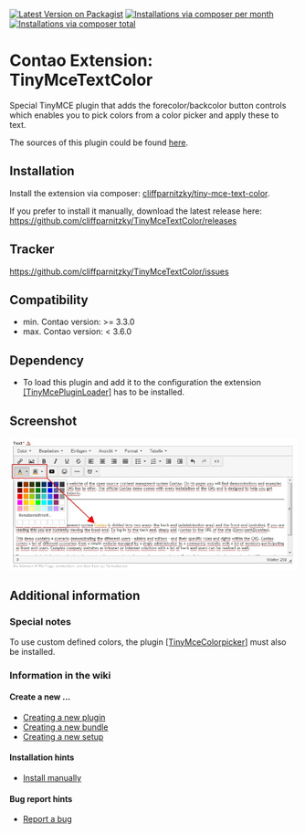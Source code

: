 [![Latest Version on Packagist](http://img.shields.io/packagist/v/cliffparnitzky/tiny-mce-text-color.svg?style=flat)](https://packagist.org/packages/cliffparnitzky/tiny-mce-text-color)
[![Installations via composer per month](http://img.shields.io/packagist/dm/cliffparnitzky/tiny-mce-text-color.svg?style=flat)](https://packagist.org/packages/cliffparnitzky/tiny-mce-text-color)
[![Installations via composer total](http://img.shields.io/packagist/dt/cliffparnitzky/tiny-mce-text-color.svg?style=flat)](https://packagist.org/packages/cliffparnitzky/tiny-mce-text-color)

Contao Extension: TinyMceTextColor
==================================

Special TinyMCE plugin that adds the forecolor/backcolor button controls which enables you to pick colors from a color picker and apply these to text.

The sources of this plugin could be found [here](http://www.tinymce.com/wiki.php/Plugin:textcolor).


Installation
------------

Install the extension via composer: [cliffparnitzky/tiny-mce-text-color](https://packagist.org/packages/cliffparnitzky/tiny-mce-text-color).

If you prefer to install it manually, download the latest release here: https://github.com/cliffparnitzky/TinyMceTextColor/releases


Tracker
-------

https://github.com/cliffparnitzky/TinyMceTextColor/issues


Compatibility
-------------

- min. Contao version: >= 3.3.0
- max. Contao version: <  3.6.0


Dependency
----------

- To load this plugin and add it to the configuration the extension [[TinyMcePluginLoader]](https://github.com/cliffparnitzky/TinyMcePluginLoader) has to be installed.


Screenshot
----------

![Screenshot](screenshot.jpg)


Additional information
----------------------

### Special notes

To use custom defined colors, the plugin [[TinyMceColorpicker]](https://github.com/cliffparnitzky/TinyMceColorpicker) must also be installed.

### Information in the wiki

#### Create a new ...

* [Creating a new plugin](https://github.com/cliffparnitzky/TinyMcePluginLoader/wiki/Creating-a-new-plugin)
* [Creating a new bundle](https://github.com/cliffparnitzky/TinyMcePluginLoader/wiki/Creating-a-new-bundle)
* [Creating a new setup](https://github.com/cliffparnitzky/TinyMcePluginLoader/wiki/Creating-a-new-setup)

#### Installation hints
* [Install manually](https://github.com/cliffparnitzky/TinyMcePluginLoader/wiki/Install-manually)

#### Bug report hints

* [Report a bug](https://github.com/cliffparnitzky/TinyMcePluginLoader/wiki/Report-a-bug)